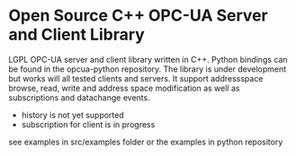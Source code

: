 Open Source C++ OPC-UA Server and Client Library
========

LGPL OPC-UA server and client library written in C++. Python bindings can be found in the opcua-python repository.
The library is under development but works will all tested clients and servers.
It support addressspace browse, read, write and address space modification as well as subscriptions and datachange events.

* history is not yet supported
* subscription for client is in progress

see examples in src/examples folder or the examples in python repository
